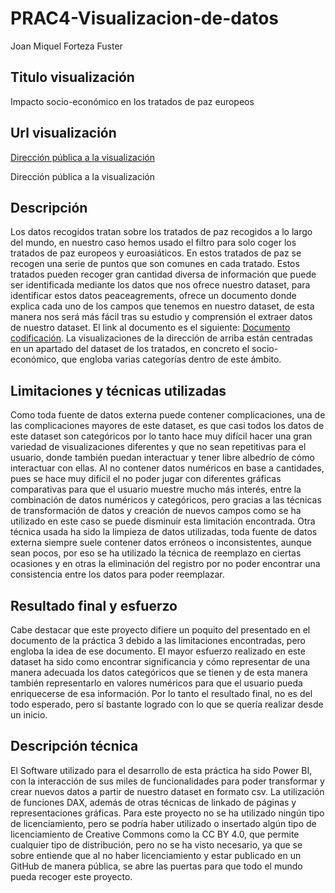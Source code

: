 # PRAC4-Visualizacion-de-datos

Joan Miquel Forteza Fuster

## Titulo visualización

Impacto socio-económico en los tratados de paz europeos

## Url visualización

[Dirección pública a la visualización](https://app.powerbi.com/view?r=eyJrIjoiYjFjYTRkODItMzJiOS00MTViLWI2MDktMmMzZjM1ZTZlNDhkIiwidCI6IjkyMmY2OGYyLTEzOTQtNDY3MC1hOGFlLWM1NzI4MzNmOTliMyIsImMiOjl9)

Dirección pública a la visualización

## Descripción

Los datos recogidos tratan sobre los tratados de paz recogidos a lo largo del mundo, en nuestro caso hemos usado el filtro para solo coger los tratados de paz europeos y euroasiáticos. En estos tratados de paz se recogen una serie de puntos que son comunes en cada tratado. Estos tratados pueden recoger gran cantidad diversa de información que puede ser identificada mediante los datos que nos ofrece nuestro dataset, para identificar estos datos peaceagrements, ofrece un documento donde explica cada uno de los campos que tenemos en nuestro dataset, de esta manera nos será más fácil tras su estudio y comprensión el extraer datos de nuestro dataset. El link al documento es el siguiente: [Documento codificación](https://www.peaceagreements.org/files/PA_X_codebook_Version2_June_2019.pdf). La visualizaciones de la dirección de arriba están centradas en un apartado del dataset de los tratados, en concreto el socio-económico, que engloba varias categorías dentro de este ámbito. 


## Limitaciones y técnicas utilizadas

Como toda fuente de datos externa puede contener complicaciones, una de las complicaciones mayores de este dataset, es que casi todos los datos de este dataset son categóricos por lo tanto hace muy difícil hacer una gran variedad de visualizaciones diferentes y que no sean repetitivas para el usuario, donde también puedan interactuar y tener libre albedrío de cómo interactuar con ellas. Al no contener datos numéricos en base a cantidades, pues se hace muy difícil el no poder jugar con diferentes gráficas comparativas para que el usuario muestre mucho más interés, entre la combinación de datos numéricos y categóricos, pero gracias a las técnicas de transformación de datos y creación de nuevos campos como se ha utilizado en este caso se puede disminuir esta limitación encontrada. Otra técnica usada ha sido la limpieza de datos utilizadas, toda fuente de datos externa siempre suele contener datos erróneos o inconsistentes, aunque sean pocos, por eso se ha utilizado la técnica de reemplazo en ciertas ocasiones y en otras la eliminación del registro por no poder encontrar una consistencia entre los datos para poder reemplazar.



## Resultado final y esfuerzo

Cabe destacar que este proyecto difiere un poquito del presentado en el documento de la práctica 3 debido a las limitaciones encontradas, pero engloba la idea de ese documento. El mayor esfuerzo realizado en este dataset ha sido como encontrar significancia y cómo representar de una manera adecuada los datos categóricos que se tienen y de esta manera también representarlo en valores numéricos para que el usuario pueda enriquecerse de esa información. Por lo tanto el resultado final, no es del todo esperado, pero sí bastante logrado con lo que se quería realizar desde un inicio.

## Descripción técnica

El Software utilizado para el desarrollo de esta práctica ha sido Power BI, con la interacción de sus miles de funcionalidades para poder transformar y crear nuevos datos a partir de nuestro dataset en formato csv. La utilización de funciones DAX, además de otras técnicas de linkado de páginas y representaciones gráficas. Para este proyecto no se ha utilizado ningún tipo de licenciamiento, pero se podría haber utilizado o insertado algún tipo de licenciamiento de Creative Commons como la CC BY 4.0, que permite cualquier tipo de distribución, pero no se ha visto necesario, ya que se sobre entiende que al no haber licenciamiento y estar publicado en un GitHub de manera pública, se abre las puertas para que todo el mundo pueda recoger este proyecto.


